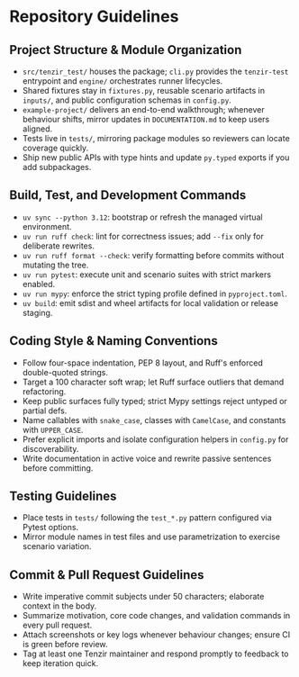 # Repository Guidelines

## Project Structure & Module Organization

- `src/tenzir_test/` houses the package; `cli.py` provides the `tenzir-test` entrypoint and `engine/` orchestrates runner lifecycles.
- Shared fixtures stay in `fixtures.py`, reusable scenario artifacts in `inputs/`, and public configuration schemas in `config.py`.
- `example-project/` delivers an end-to-end walkthrough; whenever behaviour shifts, mirror updates in `DOCUMENTATION.md` to keep users aligned.
- Tests live in `tests/`, mirroring package modules so reviewers can locate coverage quickly.
- Ship new public APIs with type hints and update `py.typed` exports if you add subpackages.

## Build, Test, and Development Commands

- `uv sync --python 3.12`: bootstrap or refresh the managed virtual environment.
- `uv run ruff check`: lint for correctness issues; add `--fix` only for deliberate rewrites.
- `uv run ruff format --check`: verify formatting before commits without mutating the tree.
- `uv run pytest`: execute unit and scenario suites with strict markers enabled.
- `uv run mypy`: enforce the strict typing profile defined in `pyproject.toml`.
- `uv build`: emit sdist and wheel artifacts for local validation or release staging.

## Coding Style & Naming Conventions

- Follow four-space indentation, PEP 8 layout, and Ruff's enforced double-quoted strings.
- Target a 100 character soft wrap; let Ruff surface outliers that demand refactoring.
- Keep public surfaces fully typed; strict Mypy settings reject untyped or partial defs.
- Name callables with `snake_case`, classes with `CamelCase`, and constants with `UPPER_CASE`.
- Prefer explicit imports and isolate configuration helpers in `config.py` for discoverability.
- Write documentation in active voice and rewrite passive sentences before committing.

## Testing Guidelines

- Place tests in `tests/` following the `test_*.py` pattern configured via Pytest options.
- Mirror module names in test files and use parametrization to exercise scenario variation.

## Commit & Pull Request Guidelines

- Write imperative commit subjects under 50 characters; elaborate context in the body.
- Summarize motivation, core code changes, and validation commands in every pull request.
- Attach screenshots or key logs whenever behaviour changes; ensure CI is green before review.
- Tag at least one Tenzir maintainer and respond promptly to feedback to keep iteration quick.
